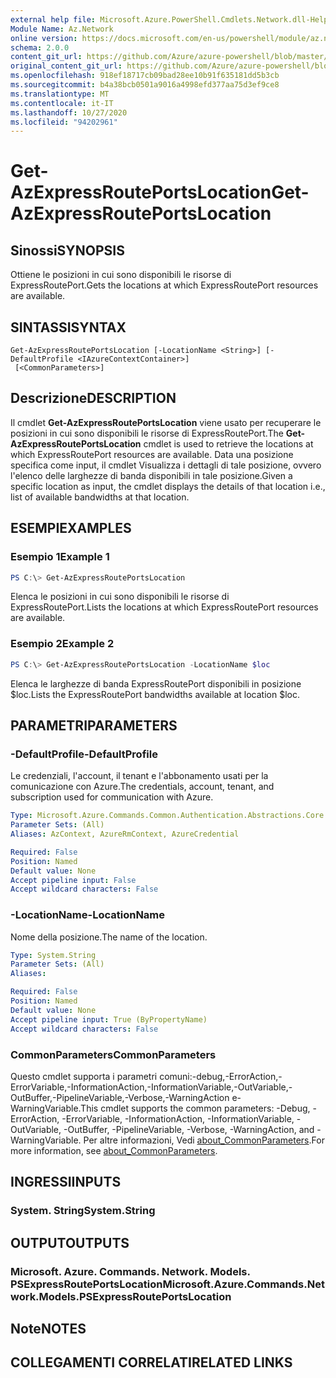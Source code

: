 ```yaml
---
external help file: Microsoft.Azure.PowerShell.Cmdlets.Network.dll-Help.xml
Module Name: Az.Network
online version: https://docs.microsoft.com/en-us/powershell/module/az.network/get-azexpressrouteportslocation
schema: 2.0.0
content_git_url: https://github.com/Azure/azure-powershell/blob/master/src/Network/Network/help/Get-AzExpressRoutePortsLocation.md
original_content_git_url: https://github.com/Azure/azure-powershell/blob/master/src/Network/Network/help/Get-AzExpressRoutePortsLocation.md
ms.openlocfilehash: 918ef18717cb09bad28ee10b91f635181dd5b3cb
ms.sourcegitcommit: b4a38bcb0501a9016a4998efd377aa75d3ef9ce8
ms.translationtype: MT
ms.contentlocale: it-IT
ms.lasthandoff: 10/27/2020
ms.locfileid: "94202961"
---
```

# <span data-ttu-id="55b83-101">Get-AzExpressRoutePortsLocation</span><span class="sxs-lookup"><span data-stu-id="55b83-101">Get-AzExpressRoutePortsLocation</span></span>

## <span data-ttu-id="55b83-102">Sinossi</span><span class="sxs-lookup"><span data-stu-id="55b83-102">SYNOPSIS</span></span>
<span data-ttu-id="55b83-103">Ottiene le posizioni in cui sono disponibili le risorse di ExpressRoutePort.</span><span class="sxs-lookup"><span data-stu-id="55b83-103">Gets the locations at which ExpressRoutePort resources are available.</span></span>

## <span data-ttu-id="55b83-104">SINTASSI</span><span class="sxs-lookup"><span data-stu-id="55b83-104">SYNTAX</span></span>

```
Get-AzExpressRoutePortsLocation [-LocationName <String>] [-DefaultProfile <IAzureContextContainer>]
 [<CommonParameters>]
```

## <span data-ttu-id="55b83-105">Descrizione</span><span class="sxs-lookup"><span data-stu-id="55b83-105">DESCRIPTION</span></span>
<span data-ttu-id="55b83-106">Il cmdlet **Get-AzExpressRoutePortsLocation** viene usato per recuperare le posizioni in cui sono disponibili le risorse di ExpressRoutePort.</span><span class="sxs-lookup"><span data-stu-id="55b83-106">The **Get-AzExpressRoutePortsLocation** cmdlet is used to retrieve the locations at which ExpressRoutePort resources are available.</span></span> <span data-ttu-id="55b83-107">Data una posizione specifica come input, il cmdlet Visualizza i dettagli di tale posizione, ovvero l'elenco delle larghezze di banda disponibili in tale posizione.</span><span class="sxs-lookup"><span data-stu-id="55b83-107">Given a specific location as input, the cmdlet displays the details of that location i.e., list of available bandwidths at that location.</span></span>

## <span data-ttu-id="55b83-108">ESEMPI</span><span class="sxs-lookup"><span data-stu-id="55b83-108">EXAMPLES</span></span>

### <span data-ttu-id="55b83-109">Esempio 1</span><span class="sxs-lookup"><span data-stu-id="55b83-109">Example 1</span></span>
```powershell
PS C:\> Get-AzExpressRoutePortsLocation
```

<span data-ttu-id="55b83-110">Elenca le posizioni in cui sono disponibili le risorse di ExpressRoutePort.</span><span class="sxs-lookup"><span data-stu-id="55b83-110">Lists the locations at which ExpressRoutePort resources are available.</span></span>

### <span data-ttu-id="55b83-111">Esempio 2</span><span class="sxs-lookup"><span data-stu-id="55b83-111">Example 2</span></span>
```powershell
PS C:\> Get-AzExpressRoutePortsLocation -LocationName $loc
```

<span data-ttu-id="55b83-112">Elenca le larghezze di banda ExpressRoutePort disponibili in posizione $loc.</span><span class="sxs-lookup"><span data-stu-id="55b83-112">Lists the ExpressRoutePort bandwidths available at location $loc.</span></span>

## <span data-ttu-id="55b83-113">PARAMETRI</span><span class="sxs-lookup"><span data-stu-id="55b83-113">PARAMETERS</span></span>

### <span data-ttu-id="55b83-114">-DefaultProfile</span><span class="sxs-lookup"><span data-stu-id="55b83-114">-DefaultProfile</span></span>
<span data-ttu-id="55b83-115">Le credenziali, l'account, il tenant e l'abbonamento usati per la comunicazione con Azure.</span><span class="sxs-lookup"><span data-stu-id="55b83-115">The credentials, account, tenant, and subscription used for communication with Azure.</span></span>

```yaml
Type: Microsoft.Azure.Commands.Common.Authentication.Abstractions.Core.IAzureContextContainer
Parameter Sets: (All)
Aliases: AzContext, AzureRmContext, AzureCredential

Required: False
Position: Named
Default value: None
Accept pipeline input: False
Accept wildcard characters: False
```

### <span data-ttu-id="55b83-116">-LocationName</span><span class="sxs-lookup"><span data-stu-id="55b83-116">-LocationName</span></span>
<span data-ttu-id="55b83-117">Nome della posizione.</span><span class="sxs-lookup"><span data-stu-id="55b83-117">The name of the location.</span></span>

```yaml
Type: System.String
Parameter Sets: (All)
Aliases:

Required: False
Position: Named
Default value: None
Accept pipeline input: True (ByPropertyName)
Accept wildcard characters: False
```

### <span data-ttu-id="55b83-118">CommonParameters</span><span class="sxs-lookup"><span data-stu-id="55b83-118">CommonParameters</span></span>
<span data-ttu-id="55b83-119">Questo cmdlet supporta i parametri comuni:-debug,-ErrorAction,-ErrorVariable,-InformationAction,-InformationVariable,-OutVariable,-OutBuffer,-PipelineVariable,-Verbose,-WarningAction e-WarningVariable.</span><span class="sxs-lookup"><span data-stu-id="55b83-119">This cmdlet supports the common parameters: -Debug, -ErrorAction, -ErrorVariable, -InformationAction, -InformationVariable, -OutVariable, -OutBuffer, -PipelineVariable, -Verbose, -WarningAction, and -WarningVariable.</span></span> <span data-ttu-id="55b83-120">Per altre informazioni, Vedi [about_CommonParameters](http://go.microsoft.com/fwlink/?LinkID=113216).</span><span class="sxs-lookup"><span data-stu-id="55b83-120">For more information, see [about_CommonParameters](http://go.microsoft.com/fwlink/?LinkID=113216).</span></span>

## <span data-ttu-id="55b83-121">INGRESSI</span><span class="sxs-lookup"><span data-stu-id="55b83-121">INPUTS</span></span>

### <span data-ttu-id="55b83-122">System. String</span><span class="sxs-lookup"><span data-stu-id="55b83-122">System.String</span></span>

## <span data-ttu-id="55b83-123">OUTPUT</span><span class="sxs-lookup"><span data-stu-id="55b83-123">OUTPUTS</span></span>

### <span data-ttu-id="55b83-124">Microsoft. Azure. Commands. Network. Models. PSExpressRoutePortsLocation</span><span class="sxs-lookup"><span data-stu-id="55b83-124">Microsoft.Azure.Commands.Network.Models.PSExpressRoutePortsLocation</span></span>

## <span data-ttu-id="55b83-125">Note</span><span class="sxs-lookup"><span data-stu-id="55b83-125">NOTES</span></span>

## <span data-ttu-id="55b83-126">COLLEGAMENTI CORRELATI</span><span class="sxs-lookup"><span data-stu-id="55b83-126">RELATED LINKS</span></span>
